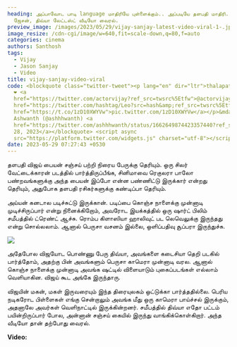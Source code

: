 ```yaml
---
heading: அப்பாவோட பாடி language மாதிரியே புள்ளைக்கும்.. அப்படியே தளபதி மாதிரி..
  ஜேசன், திவ்யா லேட்டஸ்ட் வீடியோ வைரல்.
preview_image: /images/2023/05/29/vijay-sanjay-latest-video-viral-1-.jpg
image_resize: /cdn-cgi/image/w=640,fit=scale-down,q=80,f=auto
categories: cinema
authors: Santhosh
tags:
  - Vijay
  - Jason Sanjay
  - Video
title: vijay-sanjay-video-viral
code: <blockquote class="twitter-tweet"><p lang="en" dir="ltr">thalapathy lite
  ❤️ <a
  href="https://twitter.com/actorvijay?ref_src=twsrc%5Etfw">@actorvijay</a> <a
  href="https://twitter.com/hashtag/Leo?src=hash&amp;ref_src=twsrc%5Etfw">#Leo</a><a
  href="https://t.co/1zD10XWYVw">pic.twitter.com/1zD10XWYVw</a></p>&mdash;
  Ashwanth (@ashhhwanth) <a
  href="https://twitter.com/ashhhwanth/status/1662649874423357440?ref_src=twsrc%5Etfw">May
  28, 2023</a></blockquote> <script async
  src="https://platform.twitter.com/widgets.js" charset="utf-8"></script>
date: 2023-05-29 07:27:43 +0530
---
```

தளபதி விஜய் பையன் சஞ்சய் பற்றி நிரைய பேருக்கு தெரியும். ஒரு சிலர் வேட்டைக்காரன் படத்தில் பார்த்திருப்பீங்க, சினிமாவை ரெகுலரா பாலோ பண்றவங்களுக்கு அந்த பையன் இப்போ என்ன பண்ணிட்டு இருக்கார் என்றது தெரியும், அதுபோக தளபதி ரசிகர்களுக்கு கண்டிப்பா தெரியும்.

அய்யன் கனடால படிச்சுட்டு இருக்கான். படிப்பை கொஞ்ச நாளைக்கு முன்னாடி முடிச்சிருப்பார் என்று நினைக்கிறோம், அவரோட இயக்கத்தில் ஒரு ஷார்ட் பிலிம் சமீபத்தில் ட்ரெண்ட் ஆச்சு. ரொம்ப கிளாஸியா ஹாலிவுட் பட லெவெலுக்கு இருந்தது என்று சொல்லலாம். ஆனால் பெருசா வசனம் இல்லை, ஒளிப்பதிவு சூப்பரா இருந்துச்சு.

![](/images/2023/05/29/vijay-sanjay-latest-video-viral-2-.jpg)

அதேபோல விஜயோட பொண்ணு பேரு திவ்யா, அவங்களை கடைசியா தெறி படகில் பார்த்தோம், அதற்கு பின் அவங்களும் பெருசா காமெரா முன்னாடி வரல. ஆனால் கொஞ்ச நாளைக்கு முன்னாடி அவங்க ஷட்டில் விளையாடும் புகைப்படங்கள் எல்லாம் வெளியாகின. விஜய் கூட அங்கே இருந்தாரு.

விஜயின் மகன், மகள் இருவரையும் இந்த திரையுலகம் ஒட்டுக்கா பார்த்ததில்லை. பெரிய நடிகரோட பிள்ளைகள் எங்கு சென்றாலும் அவங்க மீது ஒரு காமெரா பாய்ச்சல் இருக்கும், அதனாலே அவர்கள் வெளிநாட்டில் இருக்கின்றனர். சமீபத்தில் திவ்யா எதோ பட்டம் பயின்றிருப்பார் போல, அன்னான் சஞ்சய் கையில் இருந்து வாங்கிக்கொள்கிறார். அந்த வீடியோ தான் தற்போது வைரல். 

**V﻿ideo:**